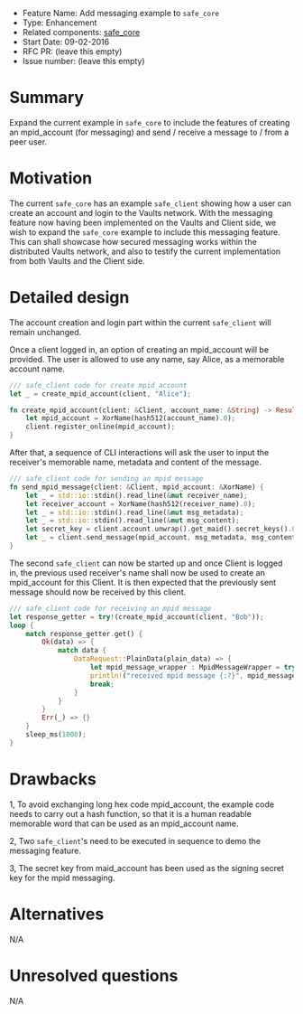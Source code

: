 - Feature Name: Add messaging example to `safe_core`
- Type: Enhancement
- Related components: [safe_core](https://github.com/maidsafe/safe_core)
- Start Date: 09-02-2016
- RFC PR: (leave this empty)
- Issue number: (leave this empty)

# Summary

Expand the current example in `safe_core` to include the features of creating an mpid_account (for messaging) and send / receive a message to / from a peer user.

# Motivation

The current `safe_core` has an example `safe_client` showing how a user can create an account and login to the Vaults network. With the messaging feature now having been implemented on the Vaults and Client side, we wish to expand the `safe_core` example to include this messaging feature. This can shall showcase how secured messaging works within the distributed Vaults network, and also to testify the current implementation from both Vaults and the Client side.

# Detailed design

The account creation and login part within the current `safe_client` will remain unchanged.

Once a client logged in, an option of creating an mpid_account will be provided.
The user is allowed to use any name, say Alice, as a memorable account name.
```rust
/// safe_client code for create mpid_account
let _ = create_mpid_account(client, "Alice");

fn create_mpid_account(client: &Client, account_name: &String) -> Result<ResponseGetter, CoreError> {
    let mpid_account = XorName(hash512(account_name).0);
    client.register_online(mpid_account);
}
```

After that, a sequence of CLI interactions will ask the user to input the receiver's memorable name, metadata and content of the message.
```rust
/// safe_client code for sending an mpid message
fn send_mpid_message(client: &Client, mpid_account: &XorName) {
    let _ = std::io::stdin().read_line(&mut receiver_name);
    let receiver_account = XorName(hash512(receiver_name).0);
    let _ = std::io::stdin().read_line(&mut msg_metadata);
    let _ = std::io::stdin().read_line(&mut msg_content);
    let secret_key = client.account.unwrap().get_maid().secret_keys().0.clone();
    let _ = client.send_message(mpid_account, msg_metadata, msg_content, receiver_account, secret_key);
}
```

The second `safe_client` can now be started up and once Client is logged in, the previous used receiver's name shall now be used to create an mpid_account for this Client. It is then expected that the previously sent message should now be received by this client.
```rust
/// safe_client code for receiving an mpid message
let response_getter = try!(create_mpid_account(client, "Bob"));
loop {
    match response_getter.get() {
    	Ok(data) => {
    		match data {
    			DataRequest::PlainData(plain_data) => {
                    let mpid_message_wrapper : MpidMessageWrapper = try!(deserialise(plain_data));
                    println!("received mpid message {:?}", mpid_message_wrapper);
                    break;
    		    }
    	    }
    	}
    	Err(_) => {}
    }
	sleep_ms(1000);
}
```


# Drawbacks

1, To avoid exchanging long hex code mpid_account, the example code needs to carry out a hash function, so that it is a human readable memorable word that can be used as an mpid_account name.

2, Two `safe_client`'s need to be executed in sequence to demo the messaging feature.

3, The secret key from maid_account has been used as the signing secret key for the mpid messaging.

# Alternatives

N/A

# Unresolved questions

N/A
